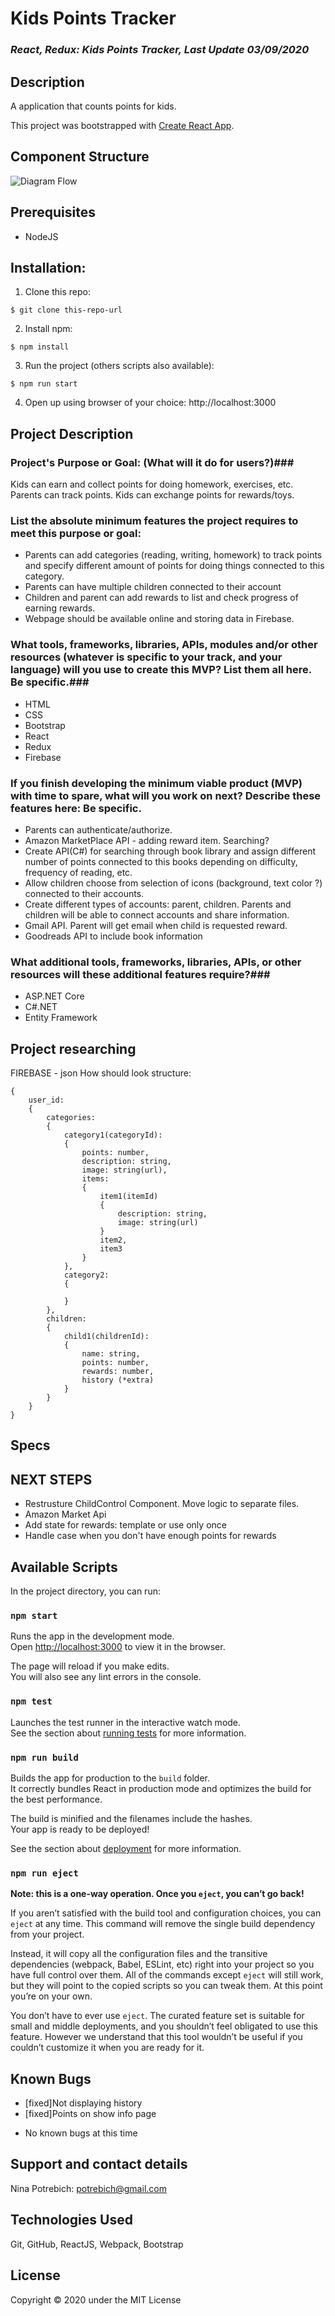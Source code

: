 # Kids Points Tracker

### _React, Redux: Kids Points Tracker, Last Update 03/09/2020_

## Description
A application that counts points for kids. 

This project was bootstrapped with [Create React App](https://github.com/facebook/create-react-app).

## Component Structure

![Diagram Flow](./src/assets/images/KidsPointsTracker.jpg)

## Prerequisites
* NodeJS

## Installation:
1. Clone this repo:
```
$ git clone this-repo-url
```

2. Install npm:

```
$ npm install
```

3. Run the project (others scripts also available):
```
$ npm run start 
```

4. Open up using browser of your choice: http://localhost:3000

<!-- ## Gh-Pages
[Tap Room](https://potrebichka.github.io/TapRoom/)  -->


## Project Description

### Project's Purpose or Goal: (What will it do for users?)###
Kids can earn and collect points for doing homework, exercises, etc. Parents can track points. Kids can exchange points for rewards/toys.

### List the absolute minimum features the project requires to meet this purpose or goal: ###
* Parents can add categories (reading, writing, homework) to track points and specify different amount of points for doing things connected to this category.
* Parents can have multiple children connected to their account
* Children and parent can add rewards to list and check progress of earning rewards.
* Webpage should be available online and storing data in Firebase.

### What tools, frameworks, libraries, APIs, modules and/or other resources (whatever is specific to your track, and your language) will you use to create this MVP? List them all here. Be specific.###
* HTML
* CSS
* Bootstrap
* React
* Redux
* Firebase

### If you finish developing the minimum viable product (MVP) with time to spare, what will you work on next? Describe these features here: Be specific. ###
* Parents can authenticate/authorize.
* Amazon MarketPlace API - adding reward item. Searching?
* Create API(C#) for searching through book library and assign different number of points connected to this books depending on difficulty, frequency of reading, etc.
* Allow children choose from selection of icons (background, text color ?) connected to their accounts. 
* Create different types of accounts: parent, children. Parents and children will be able to connect accounts and share information.
* Gmail API. Parent will get email when child is requested reward.
* Goodreads API  to include book information

### What additional tools, frameworks, libraries, APIs, or other resources will these additional features require?###

* ASP.NET Core
* C#.NET
* Entity Framework

## Project researching

FIREBASE - json
How should look structure:
```
{
    user_id:
    {
        categories: 
        {
            category1(categoryId): 
            {
                points: number,
                description: string,
                image: string(url),
                items: 
                {
                    item1(itemId) 
                    {
                        description: string,
                        image: string(url)
                    }
                    item2,
                    item3
                }
            },
            category2:
            {

            }
        },
        children:
        {
            child1(childrenId):
            {
                name: string,
                points: number,
                rewards: number,
                history (*extra)
            }
        }
    }
}
```


## Specs


## NEXT STEPS

* Restrusture ChildControl Component. Move logic to separate files.
* Amazon Market Api
* Add state for rewards: template or use only once
* Handle case when you don't have enough points for rewards


## Available Scripts

In the project directory, you can run:

### `npm start`

Runs the app in the development mode.<br />
Open [http://localhost:3000](http://localhost:3000) to view it in the browser.

The page will reload if you make edits.<br />
You will also see any lint errors in the console.

### `npm test`

Launches the test runner in the interactive watch mode.<br />
See the section about [running tests](https://facebook.github.io/create-react-app/docs/running-tests) for more information.

### `npm run build`

Builds the app for production to the `build` folder.<br />
It correctly bundles React in production mode and optimizes the build for the best performance.

The build is minified and the filenames include the hashes.<br />
Your app is ready to be deployed!

See the section about [deployment](https://facebook.github.io/create-react-app/docs/deployment) for more information.

### `npm run eject`

**Note: this is a one-way operation. Once you `eject`, you can’t go back!**

If you aren’t satisfied with the build tool and configuration choices, you can `eject` at any time. This command will remove the single build dependency from your project.

Instead, it will copy all the configuration files and the transitive dependencies (webpack, Babel, ESLint, etc) right into your project so you have full control over them. All of the commands except `eject` will still work, but they will point to the copied scripts so you can tweak them. At this point you’re on your own.

You don’t have to ever use `eject`. The curated feature set is suitable for small and middle deployments, and you shouldn’t feel obligated to use this feature. However we understand that this tool wouldn’t be useful if you couldn’t customize it when you are ready for it.

## Known Bugs

* [fixed]Not displaying history
* [fixed]Points on show info page

- No known bugs at this time

## Support and contact details
Nina Potrebich: potrebich@gmail.com

## Technologies Used
Git, GitHub, ReactJS, Webpack, Bootstrap

## License
Copyright © 2020 under the MIT License
